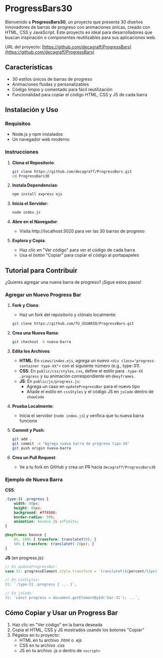 # ProgressBars30


Bienvenido a **ProgressBars30**, un proyecto que presenta 30 diseños innovadores de barras de progreso con animaciones únicas, creado con HTML, CSS y JavaScript. Este proyecto es ideal para desarrolladores que buscan inspiración o componentes reutilizables para sus aplicaciones web.

URL del proyecto: [https://github.com/decagraff/ProgressBars](https://github.com/decagraff/ProgressBars)

## Características

- 30 estilos únicos de barras de progreso
- Animaciones fluidas y personalizables
- Código limpio y comentado para fácil reutilización
- Funcionalidad para copiar el código HTML, CSS y JS de cada barra

## Instalación y Uso

### Requisitos

- Node.js y npm instalados
- Un navegador web moderno

### Instrucciones

1. **Clona el Repositorio**:
   ```bash
   git clone https://github.com/decagraff/ProgressBars.git
   cd ProgressBars30
   ```

2. **Instala Dependencias**:
   ```bash
   npm install express ejs
   ```

3. **Inicia el Servidor**:
   ```bash
   node index.js
   ```

4. **Abre en el Navegador**:
   - Visita http://localhost:3020 para ver las 30 barras de progreso

5. **Explora y Copia**:
   - Haz clic en "Ver código" para ver el código de cada barra
   - Usa el botón "Copiar" para copiar el código al portapapeles

## Tutorial para Contribuir

¿Quieres agregar una nueva barra de progreso? ¡Sigue estos pasos!

### Agregar un Nuevo Progress Bar

1. **Fork y Clona**:
   - Haz un fork del repositorio y clónalo localmente:
   ```bash
   git clone https://github.com/TU_USUARIO/ProgressBars.git
   ```

2. **Crea una Nueva Rama**:
   ```bash
   git checkout -b nueva-barra
   ```

3. **Edita los Archivos**:
   - **HTML**: En `views/index.ejs`, agrega un nuevo `<div class="progress-container type-XX">` con el siguiente número (e.g., type-31).
   - **CSS**: En `public/css/styles.css`, define el estilo para `.type-XX .progress` y su animación correspondiente en `@keyframes`.
   - **JS**: En `public/js/progress.js`:
     - Agrega un caso en `updateProgressBar` para el nuevo tipo
     - Añade el estilo en `cssStyles` y el código JS en `jsCode` dentro de `showCode`

4. **Prueba Localmente**:
   - Inicia el servidor (`node index.js`) y verifica que tu nueva barra funcione

5. **Commit y Push**:
   ```bash
   git add .
   git commit -m "Agrega nueva barra de progreso tipo XX"
   git push origin nueva-barra
   ```

6. **Crea un Pull Request**:
   - Ve a tu fork en GitHub y crea un PR hacia `decagraff/ProgressBars30`

### Ejemplo de Nueva Barra

**CSS**:
```css
.type-31 .progress {
    width: 80px;
    height: 80px;
    background: #ff4500;
    border-radius: 50%;
    animation: bounce 2s infinite;
}

@keyframes bounce {
    0%, 100% { transform: translateY(0); }
    50% { transform: translateY(-20px); }
}
```

**JS** (en progress.js):
```javascript
// En updateProgressBar:
case 31: progressElement.style.transform = `translateY(${percent/5}px)`; break;

// En cssStyles:
31: `.type-31 .progress { ... }`,

// En jsCode:
31: `const progress = document.getElementById('bar-31'); ...`,
```

## Cómo Copiar y Usar un Progress Bar

1. Haz clic en "Ver código" en la barra deseada
2. Copia el HTML, CSS y JS mostrados usando los botones "Copiar"
3. Pégalos en tu proyecto:
   - HTML en tu archivo .html o .ejs
   - CSS en tu archivo .css
   - JS en tu archivo .js o dentro de `<script>`